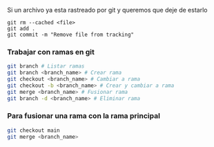 Si un archivo ya esta rastreado por git y queremos que deje de estarlo

```
git rm --cached <file>
git add .
git commit -m "Remove file from tracking"
```

### Trabajar con ramas en git

```bash
git branch # Listar ramas
git branch <branch_name> # Crear rama
git checkout <branch_name> # Cambiar a rama
git checkout -b <branch_name> # Crear y cambiar a rama
git merge <branch_name> # Fusionar rama
git branch -d <branch_name> # Eliminar rama
```

### Para fusionar una rama con la rama principal

```bash
git checkout main
git merge <branch_name>
```
